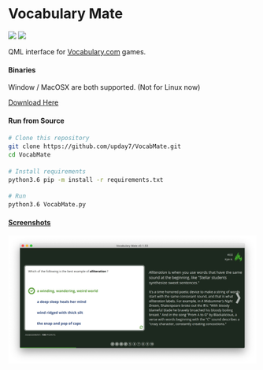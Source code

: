 # Vocabulary Mate 
![](https://img.shields.io/github/release/upday7/VocabMate.svg?style=flat-square)
![](https://img.shields.io/github/downloads/upday7/VocabMate/total.svg?style=flat-square)

QML interface for  [Vocabulary.com](https://www.vocabulary.com/play/) games.

#### Binaries
Window / MacOSX are both supported. (Not for Linux now)

[Download Here](https://github.com/upday7/VocabMate/releases)

#### Run from Source

```bash
# Clone this repository
git clone https://github.com/upday7/VocabMate.git
cd VocabMate

# Install requirements
python3.6 pip -m install -r requirements.txt

# Run
python3.6 VocabMate.py
```

#### [Screenshots](docs/screens)

![](docs/screens/main.jpg) 